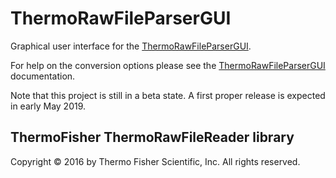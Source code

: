# ThermoRawFileParserGUI
Graphical user interface for the [ThermoRawFileParserGUI](ThermoRawFileParser).

For help on the conversion options please see the [ThermoRawFileParserGUI](ThermoRawFileParser) documentation.

Note that this project is still in a beta state. A first proper release is expected in early May 2019.


## ThermoFisher ThermoRawFileReader library

Copyright © 2016 by Thermo Fisher Scientific, Inc. All rights reserved.
